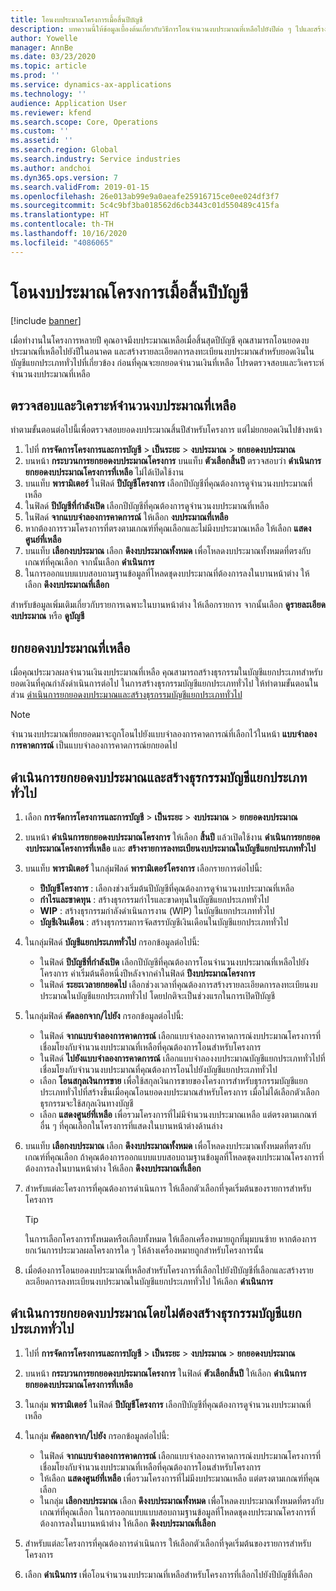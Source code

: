 ```yaml
---
title: โอนงบประมาณโครงการเมื้อสิ้นปีบัญชี
description: บทความนี้ให้ข้อมูลเบื้องต้นเกี่ยวกับวิธีการโอนจำนวนงบประมาณที่เหลือไปยังปีต่อ ๆ ไปและสร้างรายละเอียดการลงทะเบียนงบประมาณ
author: Yowelle
manager: AnnBe
ms.date: 03/23/2020
ms.topic: article
ms.prod: ''
ms.service: dynamics-ax-applications
ms.technology: ''
audience: Application User
ms.reviewer: kfend
ms.search.scope: Core, Operations
ms.custom: ''
ms.assetid: ''
ms.search.region: Global
ms.search.industry: Service industries
ms.author: andchoi
ms.dyn365.ops.version: 7
ms.search.validFrom: 2019-01-15
ms.openlocfilehash: 26e013ab99e9a0aeafe25916715ce0ee024df3f7
ms.sourcegitcommit: 5c4c9bf3ba018562d6cb3443c01d550489c415fa
ms.translationtype: HT
ms.contentlocale: th-TH
ms.lasthandoff: 10/16/2020
ms.locfileid: "4086065"
---
```

# <a name="transfer-project-budgets-at-fiscal-year-end"></a>โอนงบประมาณโครงการเมื้อสิ้นปีบัญชี

[!include [banner](../includes/banner.md)]

เมื่อทำงานในโครงการหลายปี คุณอาจมีงบประมาณเหลือเมื่อสิ้นสุดปีบัญชี คุณสามารถโอนยอดงบประมาณที่เหลือไปยังปีในอนาคต และสร้างรายละเอียดการลงทะเบียนงบประมาณสำหรับยอดเงินในบัญชีแยกประเภททั่วไปที่เกี่ยวข้อง ก่อนที่คุณจะยกยอดจำนวนเงินที่เหลือ โปรดตรวจสอบและวิเคราะห์จำนวนงบประมาณที่เหลือ

## <a name="review-and-analyze-remaining-budget-amounts"></a>ตรวจสอบและวิเคราะห์จำนวนงบประมาณที่เหลือ

ทำตามขั้นตอนต่อไปนี้เพื่อตรวจสอบยอดงบประมาณสิ้นปีสำหรับโครงการ แต่ไม่ยกยอดเงินไปข้างหน้า

1. ไปที่ **การจัดการโครงการและการบัญชี** > **เป็นระยะ** > **งบประมาณ** > **ยกยอดงบประมาณ** 
2. บนหน้า **กระบวนการยกยอดงบประมาณโครงการ** บนแท็บ **ตัวเลือกสิ้นปี** ตรวจสอบว่า **ดำเนินการยกยอดงบประมาณโครงการที่เหลือ** ไม่ได้เปิดใช้งาน
3. บนแท็บ **พารามิเตอร์** ในฟิลด์ **ปีบัญชีโครงการ** เลือกปีบัญชีที่คุณต้องการดูจำนวนงบประมาณที่เหลือ 
4. ในฟิลด์ **ปีบัญชีที่กำลังเปิด** เลือกปีบัญชีที่คุณต้องการดูจำนวนงบประมาณที่เหลือ 
5. ในฟิลด์ **จากแบบจำลองการคาดการณ์** ให้เลือก **งบประมาณที่เหลือ** 
6. หากต้องการรวมโครงการที่ตรงตามเกณฑ์ที่คุณเลือกและไม่มีงบประมาณเหลือ ให้เลือก **แสดงศูนย์ที่เหลือ**  
7. บนแท็บ **เลือกงบประมาณ** เลือก **ดึงงบประมาณทั้งหมด** เพื่อโหลดงบประมาณทั้งหมดที่ตรงกับเกณฑ์ที่คุณเลือก จากนั้นเลือก **ดำเนินการ** 
8. ในการออกแบบแบบสอบถามฐานข้อมูลที่โหลดชุดงบประมาณที่ต้องการลงในบานหน้าต่าง ให้เลือก **ดึงงบประมาณที่เลือก**

สำหรับข้อมูลเพิ่มเติมเกี่ยวกับรายการเฉพาะในบานหน้าต่าง ให้เลือกรายการ จากนั้นเลือก **ดูรายละเอียดงบประมาณ** หรือ **ดูบัญชี**

## <a name="carry-forward-remaining-budget-amounts"></a>ยกยอดงบประมาณที่เหลือ 

เมื่อคุณประมวลผลจำนวนเงินงบประมาณที่เหลือ คุณสามารถสร้างธุรกรรมในบัญชีแยกประเภทสำหรับยอดเงินที่คุณกำลังดำเนินการต่อไป ในการสร้างธุรกรรมบัญชีแยกประเภททั่วไป ให้ทำตามขั้นตอนในส่วน [ดำเนินการยกยอดงบประมาณและสร้างธุรกรรมบัญชีแยกประเภททั่วไป](#carry-forward) 

> [!NOTE]
> จำนวนงบประมาณที่ยกยอดมาจะถูกโอนไปยังแบบจำลองการคาดการณ์ที่เลือกไว้ในหน้า **แบบจำลองการคาดการณ์** เป็นแบบจำลองการคาดการณ์ยกยอดไป  

## <a name="carry-forward-budget-amounts-and-create-general-ledger-transactions"></a><a name="carry-forward"></a> ดำเนินการยกยอดงบประมาณและสร้างธุรกรรมบัญชีแยกประเภททั่วไป

1.  เลือก **การจัดการโครงการและการบัญชี** > **เป็นระยะ** > **งบประมาณ** > **ยกยอดงบประมาณ** 
2. บนหน้า **ดำเนินการยกยอดงบประมาณโครงการ** ให้เลือก **สิ้นปี** แล้วเปิดใช้งาน **ดำเนินการยกยอดงบประมาณโครงการที่เหลือ** และ **สร้างรายการลงทะเบียนงบประมาณในบัญชีแยกประเภททั่วไป** 
3. บนแท็บ **พารามิเตอร์** ในกลุ่มฟิลด์ **พารามิเตอร์โครงการ** เลือกรายการต่อไปนี้:

   - **ปีบัญชีโครงการ** : เลือกงช่วงเริ่มต้นปีบัญชีที่คุณต้องการดูจำนวนงบประมาณที่เหลือ 
   - **กำไรและขาดทุน** : สร้างธุรกรรมกำไรและขาดทุนในบัญชีแยกประเภททั่วไป 
   -  **WIP** : สร้างธุรกรรมกำลังดำเนินการงาน (WIP) ในบัญชีแยกประเภททั่วไป
   -  **บัญชีเงินเดือน** : สร้างธุรกรรมการจัดสรรบัญชีเงินเดือนในบัญชีแยกประเภททั่วไป 

5. ในกลุ่มฟิลด์ **บัญชีแยกประเภททั่วไป** กรอกข้อมูลต่อไปนี้: 

   - ในฟิลด์ **ปีบัญชีที่กำลังเปิด** เลือกปีบัญชีที่คุณต้องการโอนจำนวนงบประมาณที่เหลือไปยังโครงการ ค่าเริ่มต้นคือหนึ่งปีหลังจากค่าในฟิลด์ **ปีงบประมาณโครงการ**
   -  ในฟิลด์ **ระยะเวลายกยอดไป** เลือกช่วงเวลาที่คุณต้องการสร้างรายละเอียดการลงทะเบียนงบประมาณในบัญชีแยกประเภททั่วไป โดยปกติจะเป็นช่วงแรกในการเปิดปีบัญชี

6. ในกลุ่มฟิลด์ **คัดลอกจาก/ไปยัง** กรอกข้อมูลต่อไปนี้:

   - ในฟิลด์ **จากแบบจำลองการคาดการณ์** เลือกแบบจำลองการคาดการณ์งบประมาณโครงการที่เชื่อมโยงกับจำนวนงบประมาณที่เหลือที่คุณต้องการโอนสำหรับโครงการ 
   - ในฟิลด์ **ไปยังแบบจำลองการคาดการณ์** เลือกแบบจำลองงบประมาณบัญชีแยกประเภททั่วไปที่เชื่อมโยงกับจำนวนงบประมาณที่คุณต้องการโอนไปยังบัญชีแยกประเภททั่วไป 
   -  เลือก **โอนสกุลเงินการขาย** เพื่อใช้สกุลเงินการขายของโครงการสำหรับธุรกรรมบัญชีแยกประเภททั่วไปที่สร้างขึ้นเมื่อคุณโอนยอดงบประมาณสำหรับโครงการ เมื่อไม่ได้เลือกตัวเลือก ธุรกรรมจะใช้สกุลเงินทางบัญชี 
   -  เลือก **แสดงศูนย์ที่เหลือ** เพื่อรวมโครงการที่ไม่มีจำนวนงบประมาณเหลือ แต่ตรงตามเกณฑ์อื่น ๆ ที่คุณเลือกในโครงการที่แสดงในบานหน้าต่างด้านล่าง

7. บนแท็บ **เลือกงบประมาณ** เลือก **ดึงงบประมาณทั้งหมด** เพื่อโหลดงบประมาณทั้งหมดที่ตรงกับเกณฑ์ที่คุณเลือก ถ้าคุณต้องการออกแบบแบบสอบถามฐานข้อมูลที่โหลดชุดงบประมาณโครงการที่ต้องการลงในบานหน้าต่าง ให้เลือก **ดึงงบประมาณที่เลือก**
8. สำหรับแต่ละโครงการที่คุณต้องการดำเนินการ ให้เลือกตัวเลือกที่จุดเริ่มต้นของรายการสำหรับโครงการ

    > [!TIP]
    > ในการเลือกโครงการทั้งหมดหรือเกือบทั้งหมด ให้เลือกเครื่องหมายถูกที่มุมบนซ้าย หากต้องการยกเว้นการประมวลผลโครงการใด ๆ ให้ล้างเครื่องหมายถูกสำหรับโครงการนั้น

9. เมื่อต้องการโอนยอดงบประมาณที่เหลือสำหรับโครงการที่เลือกไปยังปีบัญชีที่เลือกและสร้างรายละเอียดการลงทะเบียนงบประมาณในบัญชีแยกประเภททั่วไป ให้เลือก **ดำเนินการ**

## <a name="carry-forward-budget-amounts-without-creating-general-ledger-transactions"></a>ดำเนินการยกยอดงบประมาณโดยไม่ต้องสร้างธุรกรรมบัญชีแยกประเภททั่วไป

1. ไปที่ **การจัดการโครงการและการบัญชี** > **เป็นระยะ** > **งบประมาณ** > **ยกยอดงบประมาณ**
2. บนหน้า **กระบวนการยกยอดงบประมาณโครงการ** ในฟิลด์ **ตัวเลือกสิ้นปี** ให้เลือก **ดำเนินการยกยอดงบประมาณโครงการที่เหลือ**
3. ในกลุ่ม **พารามิเตอร์** ในฟิลด์ **ปีบัญชีโครงการ** เลือกปีบัญชีที่คุณต้องการดูจำนวนงบประมาณที่เหลือ
4. ในกลุ่ม **คัดลอกจาก/ไปยัง** กรอกข้อมูลต่อไปนี้:

   - ในฟิลด์ **จากแบบจำลองการคาดการณ์** เลือกแบบจำลองการคาดการณ์งบประมาณโครงการที่เชื่อมโยงกับจำนวนงบประมาณที่เหลือที่คุณต้องการโอนสำหรับโครงการ 
   - ให้เลือก **แสดงศูนย์ที่เหลือ** เพื่อรวมโครงการที่ไม่มีงบประมาณเหลือ แต่ตรงตามเกณฑ์ที่คุณเลือก
   - ในกลุ่ม **เลือกงบประมาณ** เลือก **ดึงงบประมาณทั้งหมด** เพื่อโหลดงบประมาณทั้งหมดที่ตรงกับเกณฑ์ที่คุณเลือก ในการออกแบบแบบสอบถามฐานข้อมูลที่โหลดชุดงบประมาณโครงการที่ต้องการลงในบานหน้าต่าง ให้เลือก **ดึงงบประมาณที่เลือก**

5. สำหรับแต่ละโครงการที่คุณต้องการดำเนินการ ให้เลือกตัวเลือกที่จุดเริ่มต้นของรายการสำหรับโครงการ 
6. เลือก **ดำเนินการ** เพื่อโอนจำนวนงบประมาณที่เหลือสำหรับโครงการที่เลือกไปยังปีบัญชีที่เลือก

